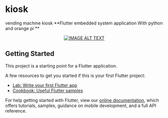# kiosk
vending machine kiosk
**Flutter  embedded system application With python and orange pi **



<div align="center">
  <a href="https://www.youtube.com/watch?v=Z9iTdXMg_Ew"><img src="https://img.youtube.com/vi/Z9iTdXMg_Ew/mqdefault.jpg" alt="IMAGE ALT TEXT"></a>
</div>



## Getting Started

This project is a starting point for a Flutter application.

A few resources to get you started if this is your first Flutter project:

- [Lab: Write your first Flutter app](https://flutter.dev/docs/get-started/codelab)
- [Cookbook: Useful Flutter samples](https://flutter.dev/docs/cookbook)

For help getting started with Flutter, view our
[online documentation](https://flutter.dev/docs), which offers tutorials,
samples, guidance on mobile development, and a full API reference.
